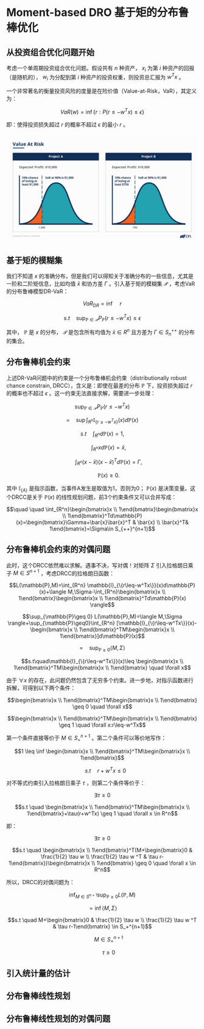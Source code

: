 # Moment-based DRO 基于矩的分布鲁棒优化

## 从投资组合优化问题开始

考虑一个单周期投资组合优化问题。假设共有 $n$ 种资产， $x_i$ 为第 $i$ 种资产的回报（是随机的）， $w_i$ 为分配到第 $i$ 种资产的投资权重，则投资总汇报为 $w^Tx$ 。

一个非常著名的衡量投资风险的度量是在险价值（Value-at-Risk，VaR），其定义为：

$$VaR(w)=\inf\{r:P(r\leq-w^Tx)\leq \epsilon\}$$

即：使得投资损失超过 $r$ 的概率不超过 $\epsilon$ 的最小 $r$ 。

![img](assets/Landing_page_2-6.jpg)

## 基于矩的模糊集

我们不知道 $x$ 的准确分布，但是我们可以得知关于准确分布的一些信息，尤其是一阶和二阶矩信息，比如均值 $\bar{x}$ 和协方差 $\Gamma$ 。引入基于矩的模糊集 $\mathcal{P}$ ，考虑VaR的分布鲁棒模型DR-VaR：

$$VaR_{DR}=\inf\quad r$$

$$s.t \quad\sup_{\mathbb{P} \in \mathcal{P}} P_{\mathbb{P}}(r\leq-w^Tx)\leq \epsilon$$

其中， $\mathbb{P}$ 是 $x$ 的分布， $\mathcal{P}$ 是包含所有均值为 $\bar{x}\in R^n$ 且方差为 $\Gamma \in S_n^{++}$ 的分布的集合。

## 分布鲁棒机会约束

上述DR-VaR问题中的约束是一个分布鲁棒机会约束（distributionally robust chance constrain, DRCC），含义是：即使在最差的分布 $\mathbb{P}$ 下，投资损失超过 $r$ 的概率也不超过 $\epsilon$ 。这一约束无法直接求解，需要进一步处理：

$$\sup_{\mathbb{P} \in \mathcal{P}} P_{\mathbb{P}}(r\leq-w^Tx)$$

$$=\quad \sup \int_{R^n} \mathbb{I}_{\{r\leq-w^Tx\}}(x)d\mathbb{P}(x)$$

$$s.t \quad \int_{R^n}d\mathbb{P}(x)=1,$$

$$\quad \quad \int_{R^n}xd\mathbb{P}(x)=\bar{x},$$

$$\quad \quad \int_{R^n}(x-\bar{x})(x-\bar{x})^Td\mathbb{P}(x)=\Gamma,$$

$$\quad \quad \mathbb{P}(x)\geq 0.$$

其中 $\mathbb{I}_{\{A\}}$ 是指示函数，当事件A发生是取值为1，否则为0； $\mathbb{P}(x)$ 是决策变量。这个DRCC是关于 $\mathbb{P}(x)$ 的线性规划问题，前3个约束条件又可以合并写成：

$$\quad \quad \int_{R^n}\begin{bmatrix}x \\ 1\end{bmatrix}\begin{bmatrix}x \\ 1\end{bmatrix}^Td\mathbb{P}(x)=\begin{bmatrix}\Gamma+\bar{x}\bar{x}^T & \bar{x} \\ \bar{x}^T& 1\end{bmatrix}=\Sigma\in S_{++}^{n+1}$$

## 分布鲁棒机会约束的对偶问题

此时，这个DRCC依然难以求解。遇事不决，写对偶！对矩阵 $\Sigma$ 引入拉格朗日乘子 $M\in S^{n+1}$ ，考虑DRCC的拉格朗日函数：

$$L(\mathbb{P},M)=\int_{R^n} \mathbb{I}_{\{r\leq-w^Tx\}}(x)d\mathbb{P}(x)+\langle M,\Sigma-\int_{R^n}\begin{bmatrix}x \\ 1\end{bmatrix}\begin{bmatrix}x \\ 1\end{bmatrix}^Td\mathbb{P}(x) \rangle$$

$$\sup_{\mathbb{P}\geq 0} L(\mathbb{P},M)=\langle M,\Sigma \rangle+\sup_{\mathbb{P}\geq0}\int_{R^n} [\mathbb{I}_{\{r\leq-w^Tx\}}(x)-\begin{bmatrix}x \\ 1\end{bmatrix}^TM\begin{bmatrix}x \\ 1\end{bmatrix}]d\mathbb{P}(x)$$

$$=\quad\sup_{\mathbb{P}\geq 0}\langle M,\Sigma \rangle$$

$$s.t\quad\mathbb{I}_{\{r\leq-w^Tx\}}(x)\leq \begin{bmatrix}x \\ 1\end{bmatrix}^TM\begin{bmatrix}x \\ 1\end{bmatrix} \quad \forall x$$

由于 $\forall x$ 的存在，此问题仍然包含了无穷多个约束。进一步地，对指示函数进行拆解，可得到以下两个条件：

$$\begin{bmatrix}x \\ 1\end{bmatrix}^TM\begin{bmatrix}x \\ 1\end{bmatrix} \geq 0 \quad \forall x$$

$$\begin{bmatrix}x \\ 1\end{bmatrix}^TM\begin{bmatrix}x \\ 1\end{bmatrix} \geq 1 \quad \forall x:r\leq-w^Tx$$

第一个条件直接等价于 $M \in S_+^{n+1}$ 。第二个条件可以等价地写作：

$$1 \leq \inf \begin{bmatrix}x \\ 1\end{bmatrix}^TM\begin{bmatrix}x \\ 1\end{bmatrix}$$

$$\quad s.t \quad r+w^Tx \leq 0$$

对不等式约束引入拉格朗日乘子 $\tau$ ，则第二个条件等价于：

$$\exists \tau \geq 0$$

$$s.t \quad \begin{bmatrix}x \\ 1\end{bmatrix}^TM\begin{bmatrix}x \\ 1\end{bmatrix}+\tau(r+w^Tx) \geq 1 \quad \forall x \in R^n$$

即：

$$\exists \tau \geq 0$$

$$s.t \quad \begin{bmatrix}x \\ 1\end{bmatrix}^T(M+\begin{bmatrix}0 & \frac{1}{2} \tau w \\ \frac{1}{2} \tau w ^T & \tau r-1\end{bmatrix})\begin{bmatrix}x \\ 1\end{bmatrix} \geq 0 \quad \forall x \in R^n$$

所以，DRCC的对偶问题为：

$$\inf_{M\in S^{n+1}} \sup_{\mathbb{P}\geq 0} L(\mathbb{P},M)$$

$$=\inf\langle M,\Sigma \rangle$$

$$s.t \quad M+\begin{bmatrix}0 & \frac{1}{2} \tau w \\ \frac{1}{2} \tau w ^T & \tau r-1\end{bmatrix} \in S_+^{n+1}$$

$$\quad \quad M\in S_+^{n+1}$$

$$\quad \quad \tau \geq 0$$

## 引入统计量的估计

## 分布鲁棒线性规划

## 分布鲁棒线性规划的对偶问题





